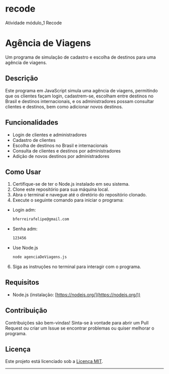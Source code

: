 # recode
Atividade módulo_1 Recode

# Agência de Viagens

Um programa de simulação de cadastro e escolha de destinos para uma agência de viagens.

## Descrição

Este programa em JavaScript simula uma agência de viagens, permitindo que os clientes façam login, cadastrem-se, escolham entre destinos no Brasil e destinos internacionais, e os administradores possam consultar clientes e destinos, bem como adicionar novos destinos.

## Funcionalidades

- Login de clientes e administradores
- Cadastro de clientes
- Escolha de destinos no Brasil e internacionais
- Consulta de clientes e destinos por administradores
- Adição de novos destinos por administradores

## Como Usar

1. Certifique-se de ter o Node.js instalado em seu sistema.
2. Clone este repositório para sua máquina local.
3. Abra o terminal e navegue até o diretório do repositório clonado.
4. Execute o seguinte comando para iniciar o programa:

- Login adm:
   ```sh
   bferreirafelipe@gmail.com
   ```

- Senha adm:

   ```sh
   123456
   ```

- Use Node.js

   ```sh
   node agenciaDeViagens.js
   ```

6. Siga as instruções no terminal para interagir com o programa.

## Requisitos

- Node.js (instalação: [https://nodejs.org/](https://nodejs.org/))

## Contribuição

Contribuições são bem-vindas! Sinta-se à vontade para abrir um Pull Request ou criar um Issue se encontrar problemas ou quiser melhorar o programa.

## Licença

Este projeto está licenciado sob a [Licença MIT](LICENSE).

---

